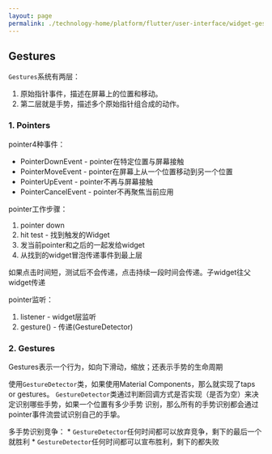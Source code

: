 ```yaml
---
layout: page
permalink: ./technology-home/platform/flutter/user-interface/widget-gestures
---
```


## Gestures
`Gestures`系统有两层：
1. 原始指针事件，描述在屏幕上的位置和移动。
2. 第二层就是手势，描述多个原始指针组合成的动作。

### 1. Pointers
pointer4种事件：
* PointerDownEvent - pointer在特定位置与屏幕接触
* PointerMoveEvent - pointer在屏幕上从一个位置移动到另一个位置
* PointerUpEvent - pointer不再与屏幕接触
* PointerCancelEvent - pointer不再聚焦当前应用
  
pointer工作步骤：
1. pointer down
2. hit test - 找到触发的Widget
3. 发当前pointer和之后的一起发给widget
4. 从找到的widget冒泡传递事件到最上层

如果点击时间短，测试后不会传递，点击持续一段时间会传递。子widget往父widget传递

pointer监听：
1. listener - widget层监听
2. gesture() - 传递(GestureDetector)

### 2. Gestures
Gestures表示一个行为，如向下滑动，缩放；还表示手势的生命周期

使用`GestureDetector`类，如果使用Material Components，那么就实现了taps or gestures。
`GestureDetector`类通过判断回调方式是否实现（是否为空）来决定识别哪些手势，如果一个位置有多少手势
识别，那么所有的手势识别都会通过pointer事件流尝试识别自己的手挚。

多手势识别竞争：
    * `GestureDetector`任何时间都可以放弃竞争，剩下的最后一个就胜利
    * `GestureDetector`任何时间都可以宣布胜利，剩下的都失败

